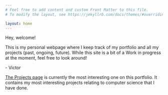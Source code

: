 ```yaml
---
# Feel free to add content and custom Front Matter to this file.
# To modify the layout, see https://jekyllrb.com/docs/themes/#overriding-theme-defaults

layout: home
---
```


Hey, welcome!

This is my personal webpage where I keep track of my portfolio and all my projects (past, ongoing, future). While this site is a bit of a Work in progress at the moment, feel free to look around!

\- Victor


[The Projects page](all_projects) is currently the most interesting one on this portfolio. It contains my most interesting projects relating to computer science that I have done.

<!-- TODO include linkedin -->